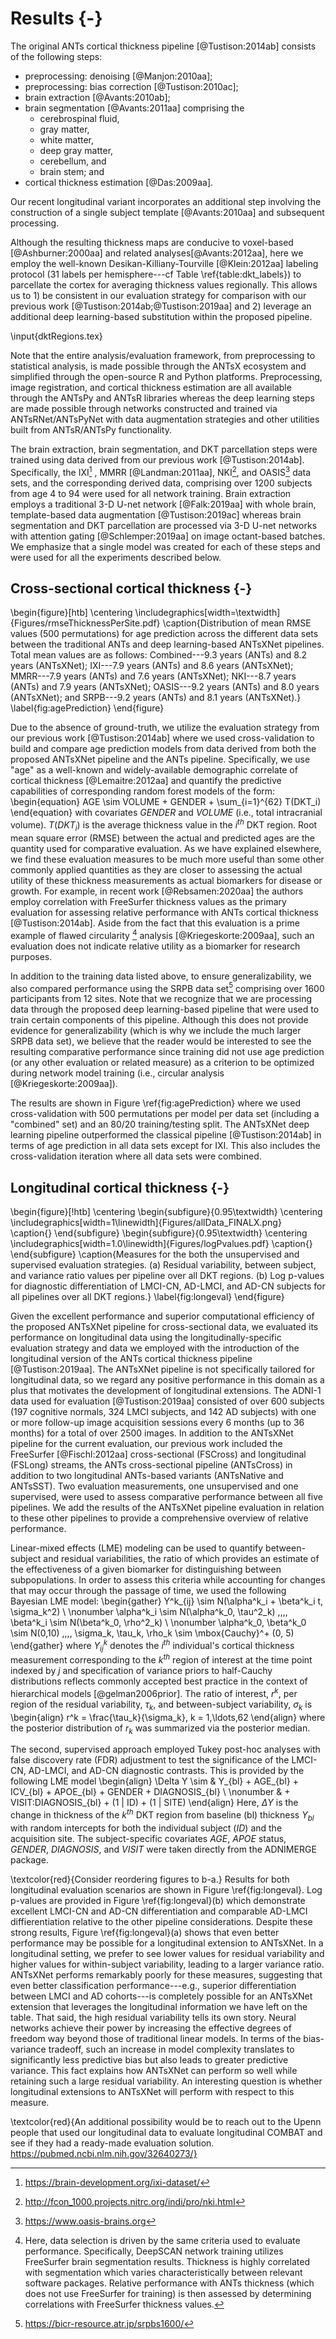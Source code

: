 
# Results {-}

The original ANTs cortical thickness pipeline [@Tustison:2014ab] consists of the
following steps:

* preprocessing: denoising [@Manjon:2010aa];
* preprocessing: bias correction [@Tustison:2010ac];
* brain extraction [@Avants:2010ab];
* brain segmentation [@Avants:2011aa] comprising the
    * cerebrospinal fluid,
    * gray matter,
    * white matter,
    * deep gray matter,
    * cerebellum, and
    * brain stem; and
* cortical thickness estimation [@Das:2009aa].

Our recent longitudinal variant incorporates an additional step involving the
construction of a single subject template [@Avants:2010aa] and subsequent
processing.

Although the resulting thickness maps are conducive to voxel-based
[@Ashburner:2000aa] and related analyses[@Avants:2012aa], here we employ the
well-known Desikan-Killiany-Tourville [@Klein:2012aa] labeling protocol (31
labels per hemisphere---cf Table \ref{table:dkt_labels}) to parcellate the
cortex for averaging thickness values regionally. This allows us to 1) be
consistent in our evaluation strategy for comparison with our previous work
[@Tustison:2014ab;@Tustison:2019aa] and 2) leverage an additional deep
learning-based substitution within the proposed pipeline.

\input{dktRegions.tex}

Note that the entire analysis/evaluation framework, from preprocessing to
statistical analysis, is made possible through the ANTsX ecosystem and simplified
through the open-source R and Python platforms.  Preprocessing, image registration,
and cortical thickness estimation are all available through the ANTsPy and ANTsR
libraries whereas the deep learning steps are made possible through networks
constructed and trained via ANTsRNet/ANTsPyNet with data augmentation strategies
and other utilities built from ANTsR/ANTsPy functionality.

The brain extraction, brain segmentation, and DKT parcellation steps were
trained using data derived from our previous work [@Tustison:2014ab].
Specifically, the IXI[^1] , MMRR [@Landman:2011aa], NKI[^2], and OASIS[^3] data
sets, and the corresponding derived data, comprising over 1200 subjects from age
4 to 94 were used for all network training. Brain extraction employs a traditional 3-D
U-net network [@Falk:2019aa] with whole brain, template-based data augmentation
[@Tustison:2019ac] whereas brain segmentation and DKT parcellation are processed
via 3-D U-net networks with attention gating [@Schlemper:2019aa] on image octant-based
batches.  We emphasize that a single model was created for each of these steps
and were used for all the experiments described below.

[^1]: https://brain-development.org/ixi-dataset/
[^2]: http://fcon_1000.projects.nitrc.org/indi/pro/nki.html
[^3]: https://www.oasis-brains.org

## Cross-sectional cortical thickness {-}

\begin{figure}[htb]
  \centering
    \includegraphics[width=\textwidth]{Figures/rmseThicknessPerSite.pdf}
  \caption{Distribution of mean RMSE values (500 permutations) for age
          prediction across the different data sets between
          the traditional ANTs and deep learning-based ANTsXNet pipelines. Total
          mean values are as follows: Combined---9.3 years (ANTs) and 8.2 years
          (ANTsXNet); IXI---7.9 years (ANTs) and 8.6 years (ANTsXNet);
          MMRR---7.9 years (ANTs) and 7.6 years (ANTsXNet); NKI---8.7 years
          (ANTs) and 7.9 years (ANTsXNet); OASIS---9.2 years (ANTs) and 8.0
          years (ANTsXNet); and SRPB---9.2 years (ANTs) and 8.1 years
          (ANTsXNet).}
  \label{fig:agePrediction}
\end{figure}

Due to the absence of ground-truth, we utilize the evaluation strategy from our
previous work [@Tustison:2014ab] where we used cross-validation to build and
compare age prediction models from data derived from both the proposed ANTsXNet
pipeline and the ANTs pipeline.  Specifically, we use "age" as a well-known and
widely-available demographic correlate of cortical thickness [@Lemaitre:2012aa]
and quantify the predictive capabilities of corresponding random forest models
of the form:
\begin{equation}
AGE \sim VOLUME + GENDER + \sum_{i=1}^{62} T(DKT_i)
\end{equation}
with covariates $GENDER$ and $VOLUME$ (i.e., total intracranial volume).
$T(DKT_i)$ is the average thickness value in the $i^{th}$ DKT region.  Root mean
square error (RMSE) between the actual and predicted ages are the quantity used
for comparative evaluation.  As we have explained elsewhere, we find these
evaluation measures to be much more useful than some other commonly applied
quantities as they are closer to assessing the actual utility of these thickness
measurements as actual biomarkers for disease or growth.  For example, in recent work
[@Rebsamen:2020aa] the authors employ correlation with FreeSurfer thickness values
as the primary evaluation for assessing relative performance with ANTs cortical
thickness [@Tustison:2014ab].  Aside from the fact that this evaluation is a
prime example of flawed circularity [^5] analysis [@Kriegeskorte:2009aa], such
an evaluation does not indicate relative utility as a biomarker for research
purposes.

[^5]:  Here, data selection is driven by the same criteria used to evaluate
performance.  Specifically, DeepSCAN network training utilizes FreeSurfer brain
segmentation results.  Thickness is highly correlated with segmentation which
varies characteristically between relevant software packages. Relative performance
with ANTs thickness (which does not use FreeSurfer for training) is then
assessed by determining correlations with FreeSurfer thickness values.

In addition to the training data listed above, to ensure generalizability, we
also compared performance using the SRPB data set[^4] comprising over 1600
participants from 12 sites.  Note that we recognize that we are processing data
through the proposed deep learning-based pipeline that were used to train
certain components of this pipeline.  Although this does not provide evidence
for generalizability (which is why we include the much larger SRPB data set), we
believe that the reader would be interested to see the resulting comparative
performance since training did not use age prediction (or any other evaluation
or related measure) as a criterion to be optimized during network model training
(i.e., circular analysis [@Kriegeskorte:2009aa]).

[^4]: https://bicr-resource.atr.jp/srpbs1600/

The results are shown in Figure \ref{fig:agePrediction} where we used
cross-validation with 500 permutations per model per data set (including a
"combined" set) and an 80/20 training/testing split. The ANTsXNet deep learning
pipeline outperformed the classical pipeline [@Tustison:2014ab] in terms of age
prediction in all data sets except for IXI.  This also includes the
cross-validation iteration where all data sets were combined.


<!-- Importance plots ranking the cortical thickness regions and
the other covariates of Equation (1) are shown in Figure \ref{fig:rfimportance}. -->

<!-- \begin{figure}[htb]
  \centering
  \begin{subfigure}{0.4\textwidth}
    \centering
    \includegraphics[width=0.7\linewidth]{Figures/rfImportance_SRPB1600_ANTs0.8.pdf}
    \caption{ANTs}
  \end{subfigure}%
  \begin{subfigure}{0.4\textwidth}
    \centering
    \includegraphics[width=0.7\linewidth]{Figures/rfImportance_SRPB1600_ANTsXNet0.8.pdf}
    \caption{ANTsXNet}
  \end{subfigure}
\caption{Regional importance plots for the SRPB data set using ``MeanDecreaseAccuracy'' for the
random forest regressors specified by Equation (1).}
\label{fig:rfimportance}
\end{figure} -->


## Longitudinal cortical thickness {-}

\begin{figure}[!htb]
  \centering
  \begin{subfigure}{0.95\textwidth}
    \centering
    \includegraphics[width=1\linewidth]{Figures/allData_FINALX.png}
    \caption{}
  \end{subfigure}
  \begin{subfigure}{0.95\textwidth}
    \centering
    \includegraphics[width=1.0\linewidth]{Figures/logPvalues.pdf}
    \caption{}
  \end{subfigure}
\caption{Measures for the both the unsupervised and supervised evaluation
strategies.  (a) Residual variability, between subject, and variance ratio
values per pipeline over all DKT regions. (b) Log p-values for diagnostic
differentiation of LMCI-CN, AD-LMCI, and AD-CN subjects for all pipelines
over all DKT regions.}
\label{fig:longeval}
\end{figure}

Given the excellent performance and superior computational efficiency of the
proposed ANTsXNet pipeline for cross-sectional data, we evaluated its
performance on longitudinal data using the longitudinally-specific evaluation
strategy and data we employed with the introduction of the longitudinal version
of the ANTs cortical thickness pipeline [@Tustison:2019aa].  The ANTsXNet pipeline is not specifically tailored for longitudinal data, so we regard any positive performance in this domain as a plus that motivates the development of longitudinal extensions.  The ADNI-1 data used
for evaluation [@Tustison:2019aa] consisted of over 600 subjects (197 cognitive
normals, 324 LMCI subjects, and 142 AD subjects) with one or more follow-up
image acquisition sessions every 6 months (up to 36 months) for a total of over
2500 images. In addition to the ANTsXNet pipeline for the current evaluation, our
previous work included the FreeSurfer [@Fischl:2012aa] cross-sectional (FSCross)
and longitudinal (FSLong) streams, the ANTs cross-sectional pipeline (ANTsCross)
in addition to two longitudinal ANTs-based variants (ANTsNative and ANTsSST).
Two evaluation measurements, one unsupervised and one supervised, were used to
assess comparative performance between all five pipelines.  We add the results
of the ANTsXNet pipeline evaluation in relation to these other pipelines to
provide a comprehensive overview of relative performance.

Linear-mixed effects (LME) modeling can be used to quantify between-subject and residual
variabilities, the ratio of which provides an estimate of the effectiveness of a
given biomarker for distinguishing between subpopulations.  In order to assess
this criteria while accounting for changes that may occur through the passage of
time, we used the following Bayesian LME model:
\begin{gather}
  Y^k_{ij} \sim N(\alpha^k_i + \beta^k_i t, \sigma_k^2) \\ \nonumber
  \alpha^k_i \sim N(\alpha^k_0, \tau^2_k) \,\,\,\, \beta^k_i \sim N(\beta^k_0, \rho^2_k) \\ \nonumber
  \alpha^k_0, \beta^k_0 \sim N(0,10) \,\,\,\,  \sigma_k, \tau_k, \rho_k \sim \mbox{Cauchy}^+ (0, 5)
\end{gather}
where $Y^k_{ij}$ denotes the $i^{th}$ individual's cortical thickness
measurement corresponding to the $k^{th}$ region of interest at the time point
indexed by $j$ and specification of variance priors to half-Cauchy distributions
reflects commonly accepted best practice in the context of hierarchical models
[@gelman2006prior].  The ratio of interest, $r^k$, per region
of the residual variability, $\tau_k$, and between-subject variability, $\sigma_k$
is
\begin{align}
  r^k = \frac{\tau_k}{\sigma_k}, k = 1,\ldots,62
\end{align}
where the posterior distribution of $r_k$ was summarized via the posterior
median.

The second, supervised approach employed Tukey post-hoc analyses with false
discovery rate (FDR) adjustment to test the significance of the
LMCI-CN, AD-LMCI, and AD-CN diagnostic contrasts.  This is provided by the
following LME model
\begin{align}
  \Delta Y \sim & Y_{bl} + AGE_{bl} + ICV_{bl} + APOE_{bl} + GENDER + DIAGNOSIS_{bl} \\ \nonumber
                & + VISIT:DIAGNOSIS_{bl} + (1 | ID) + (1 | SITE)
\end{align}
Here, $\Delta Y$ is the change in thickness of the $k^{th}$ DKT region from
baseline (bl) thickness $Y_{bl}$ with random intercepts for both the individual
subject ($ID$) and the acquisition site. The subject-specific covariates $AGE$, $APOE$
status, $GENDER$, $DIAGNOSIS$, and $VISIT$ were taken directly from the
ADNIMERGE package.

\textcolor{red}{Consider reordering figures to b-a.}
Results for both longitudinal evaluation scenarios are shown in Figure
\ref{fig:longeval}. Log p-values are provided in Figure \ref{fig:longeval}(b)
which demonstrate excellent LMCI-CN and AD-CN differentiation and comparable
AD-LMCI diffierentiation relative to the other pipeline considerations.
Despite these strong results, Figure \ref{fig:longeval}(a) shows that even better performance may be possible for a longitudinal extension to ANTsXNet. In a longitudinal setting, we prefer to see lower values for residual variability and higher values for within-subject variability, leading to a larger variance ratio.  ANTsXNet performs remarkably poorly for these measures, suggesting that even better classification performance---e.g., superior differentiation between LMCI and AD cohorts---is completely possible for an ANTsXNet extension that leverages the longitudinal information we have left on the table. That said, the high residual variability tells its own story. Neural networks achieve their power by increasing the effective degrees of freedom way beyond those of traditional linear models. In terms of the bias-variance tradeoff, such an increase in model complexity translates to significantly less predictive bias but also leads to greater predictive variance.  This fact explains how ANTsXNet can perform so well while retaining such a large residual variability.  An interesting question is whether longitudinal extensions to ANTsXNet will perform with respect to this measure.

\textcolor{red}{An additional possibility would be to reach out to the Upenn people
that used our longitudinal data to evaluate longitudinal COMBAT and see if they had
a ready-made evaluation solution. https://pubmed.ncbi.nlm.nih.gov/32640273/}